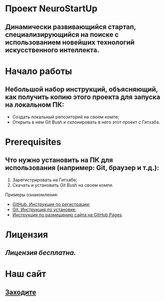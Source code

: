 # Проект NeuroStartUp
## Динамически развивающийся стартап, специализирующийся на поиске с использованием новейших технологий искусственного интеллекта.

# Начало работы
## Небольшой набор инструкций, объясняющий, как получить копию этого проекта для запуска на локальном ПК:
* Создать локальный репозиторий на своем компе;
* Открыть в нем Git Bush и склонировать в него этот проект с Гитхаба.

# Prerequisites
## Что нужно установить на ПК для использования (например: Git, браузер и т.д.):
1. Зарегистрировать на Гитхабе;
1. Скачать и установить Git Bush на своем компе.

Примеры ознакомления:

* [GitHub. Инструкция по регистрации](https://github.com/netology-code/guides/tree/master/github);
* [Git. Инструкция по установке](https://github.com/netology-code/guides/blob/master/git/REAMDE.md);
* [Инструкция по размещению сайта на GitHub Pages](https://github.com/netology-code/guides/tree/master/github-pages).


# Лицензия
## *Лицензия бесплатна.*


# Наш сайт
## **[Заходите](https://www.neurostartupchallenge.org/)**
